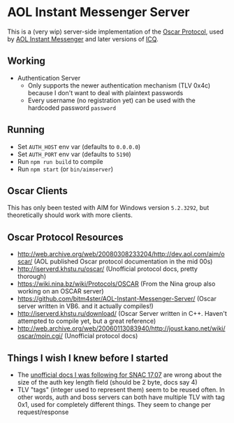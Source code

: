 # AOL Instant Messenger Server

This is a (very wip) server-side implementation of the [Oscar Protocol](https://en.wikipedia.org/wiki/OSCAR_protocol), used by [AOL Instant Messenger](<https://en.wikipedia.org/wiki/AIM_(software)>) and later versions of [ICQ](https://en.wikipedia.org/wiki/ICQ).

## Working

-   Authentication Server
    -   Only supports the newer authentication mechanism (TLV 0x4c) because I don't want to deal with plaintext passwords
    -   Every username (no registration yet) can be used with the hardcoded password `password`

## Running

-   Set `AUTH_HOST` env var (defaults to `0.0.0.0`)
-   Set `AUTH_PORT` env var (defaults to `5190`)
-   Run `npm run build` to compile
-   Run `npm start` (or `bin/aimserver`)

## Oscar Clients

This has only been tested with AIM for Windows version `5.2.3292`, but theoretically should work with more clients.

## Oscar Protocol Resources

-   http://web.archive.org/web/20080308233204/http://dev.aol.com/aim/oscar/ (AOL published Oscar protocol documentation in the mid 00s)
-   http://iserverd.khstu.ru/oscar/ (Unofficial protocol docs, pretty thorough)
-   https://wiki.nina.bz/wiki/Protocols/OSCAR (From the Nina group also working on an OSCAR server)
-   https://github.com/bitm4ster/AOL-Instant-Messenger-Server/ (Oscar server written in VB6. and it actually compiles!)
-   http://iserverd.khstu.ru/download/ (Oscar Server written in C++. Haven't attempted to compile yet, but a great reference)
-   http://web.archive.org/web/20060113083940/http://joust.kano.net/wiki/oscar/moin.cgi/ (Unofficial protocol docs)

## Things I wish I knew before I started

-   The [unofficial docs I was following for SNAC 17,07](http://iserverd1.khstu.ru/oscar/snac_17_07.html) are wrong about the size of the auth key length field (should be 2 byte, docs say 4)
-   TLV "tags" (integer used to represent them) seem to be reused often. In other words, auth and boss servers can both have multiple TLV with tag 0x1, used for completely different things. They seem to change per request/response
